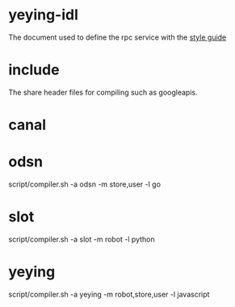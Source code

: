 # yeying-idl
The document used to define the rpc service with the [style guide](https://protobuf.dev/programming-guides/style/)

# include
The share header files for compiling such as googleapis.

# canal

# odsn
script/compiler.sh -a odsn -m store,user -l go

# slot 
script/compiler.sh -a slot -m robot -l python

# yeying
script/compiler.sh -a yeying -m robot,store,user -l javascript




